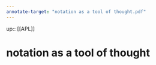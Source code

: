 ```yaml
---
annotate-target: "notation as a tool of thought.pdf"
---
```

up:: [[APL]]
# notation as a tool of thought
